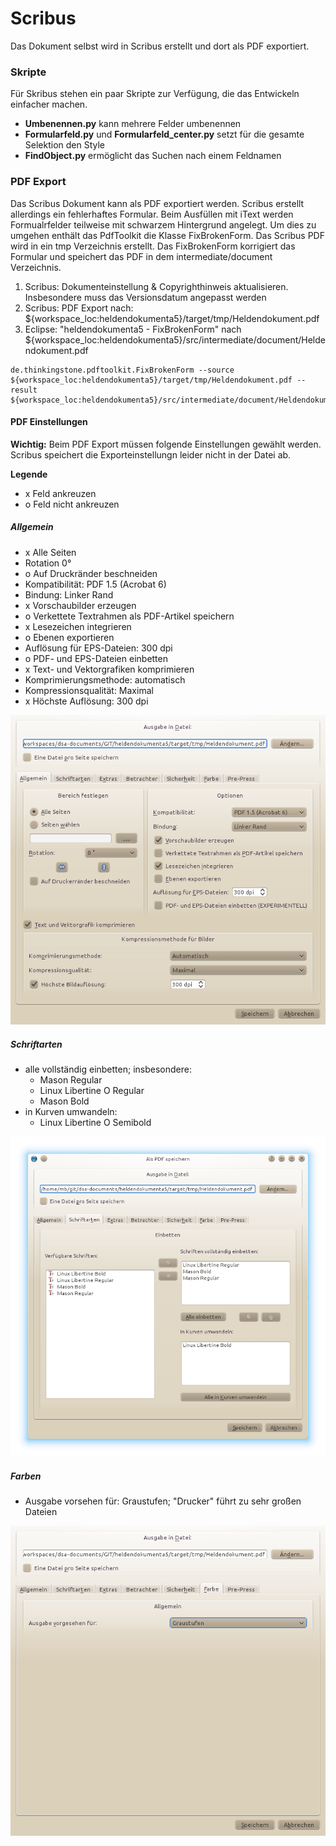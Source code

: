 # Scribus

Das Dokument selbst wird in Scribus erstellt und dort als PDF exportiert. 

### Skripte

Für Skribus stehen ein paar Skripte zur Verfügung, die das Entwickeln einfacher machen.

* **Umbenennen.py** kann mehrere Felder umbenennen
* **Formularfeld.py** und **Formularfeld_center.py** setzt für die gesamte Selektion den Style
* **FindObject.py** ermöglicht das Suchen nach einem Feldnamen

### PDF Export

Das Scribus Dokument kann als PDF exportiert werden. Scribus erstellt allerdings ein fehlerhaftes Formular. 
Beim Ausfüllen mit iText werden Formualrfelder teilweise mit schwarzem Hintergrund angelegt.
Um dies zu umgehen enthält das PdfToolkit die Klasse FixBrokenForm. Das Scribus PDF wird in ein tmp Verzeichnis erstellt.
Das FixBrokenForm korrigiert das Formular und speichert das PDF in dem intermediate/document Verzeichnis.

1. Scribus: Dokumenteinstellung & Copyrighthinweis aktualisieren.
   Insbesondere muss das Versionsdatum angepasst werden
2. Scribus: PDF Export nach: ${workspace_loc:heldendokumenta5}/target/tmp/Heldendokument.pdf
3. Eclipse: "heldendokumenta5 - FixBrokenForm" nach ${workspace_loc:heldendokumenta5}/src/intermediate/document/Heldendokument.pdf

```
de.thinkingstone.pdftoolkit.FixBrokenForm --source ${workspace_loc:heldendokumenta5}/target/tmp/Heldendokument.pdf --result ${workspace_loc:heldendokumenta5}/src/intermediate/document/Heldendokument.pdf
```

#### PDF Einstellungen

**Wichtig:** Beim PDF Export müssen folgende Einstellungen gewählt werden. 
Scribus speichert die Exporteinstellungn leider nicht in der Datei ab. 

**Legende**

* x Feld ankreuzen
* o Feld nicht ankreuzen

##### Allgemein
* x Alle Seiten
* Rotation 0°
* o Auf Druckränder beschneiden
* Kompatibilität: PDF 1.5 (Acrobat 6)
* Bindung: Linker Rand
* x Vorschaubilder erzeugen
* o Verkettete Textrahmen als PDF-Artikel speichern
* x Lesezeichen integrieren
* o Ebenen exportieren
* Auflösung für EPS-Dateien: 300 dpi
* o PDF- und EPS-Dateien einbetten
* x Text- und Vektorgrafiken komprimieren 
* Komprimierungsmethode: automatisch
* Kompressionsqualität: Maximal
* x Höchste Auflösung: 300 dpi

![Allgemein](images/scribus/allgemein.png "Allgemein")

##### Schriftarten

* alle vollständig einbetten; insbesondere:
    * Mason Regular
    * Linux Libertine O Regular
    * Mason Bold
* in Kurven umwandeln:
    * Linux Libertine O Semibold

![Schriftarten](images/scribus/schriftarten.png "Schriftarten")

##### Farben

* Ausgabe vorsehen für: Graustufen; "Drucker" führt zu sehr großen Dateien

![Farben](images/scribus/farben.png "Farben")
